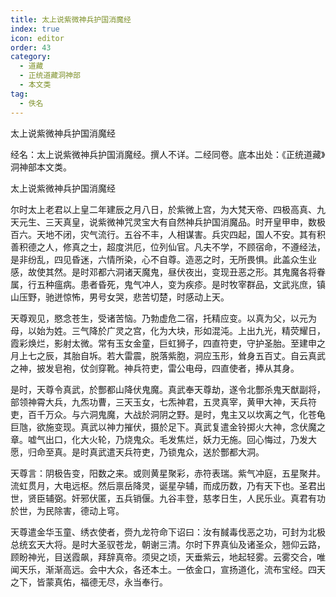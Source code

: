```yaml
---
title: 太上说紫微神兵护国消魔经
index: true
icon: editor
order: 43
category:
  - 道藏
  - 正统道藏洞神部
  - 本文类
tag:
  - 佚名
---
```


太上说紫微神兵护国消魔经  

经名：太上说紫微神兵护国消魔经。撰人不详。二经同卷。底本出处：《正统道藏》洞神部本文类。  

太上说紫微神兵护国消魔经  

尔时太上老君以上皇二年建辰之月八日，於紫微上宫，为大梵天帝、四极高真、九天元生、三天真皇，说紫微神咒灵宝大有自然神兵护国消魔品。时开皇甲申，数极百六。天地不闭，灾气流行。五谷不丰，人相谋害。兵灾四起，国人不安。其有积善积德之人，修真之士，超度洪厄，位列仙官。凡夫不学，不顾宿命，不遵经法，是非纷乱，四见昏迷，六情所染，心不自尊。造恶之时，无所畏惧。此盖众生业感，故使其然。是时邓都六洞诸天魔鬼，昼伏夜出，变现丑恶之形。其鬼魔各将眷属，行五种瘟病。患者昏死，鬼气冲人，变为疾疹。是时牧宰群品，文武兆庶，镇山压野，驰迸惊怖，男号女哭，悲苦切楚，时感动上天。  

天尊观见，愍念苍生，受诸苦恼。乃勃虚危二宿，托精应变。以真为父，以元为母，以始为姓。三气降於广灵之宫，化为大块，形如混沌。上出九光，精荧耀日，霞彩焕烂，影射太微。常有玉女金童，巨虹狮子，四直符吏，守护圣胎。至建申之月上七之辰，其胎自坼。若大雷震，脱落紫胞，洞应玉形，耸身五百丈。自云真武之神，披发皂袍，仗剑穿靴。神兵符吏，雷公电母，四直使者，捧从其身。  

是时，天尊令真武，於酆都山降伏鬼魔。真武奉天尊劫，遂令北酆杀鬼天猷副将，部领神霄大兵，九炁功曹，三天玉女，七炁神君，五灵真宰，黄甲大神，天兵符吏，百千万众。与六洞鬼魔，大战於洞阴之野。是时，鬼主又以坎离之气，化苍龟巨虺，欲施变现。真武以神力摧伏，摄於足下。真武复遣金铃掷火大神，念伏魔之章。嘘气出口，化大火轮，乃烧鬼众。毛发焦烂，妖力无施。回心悔过，乃发大愿，归命至真。是时真武遣天兵符吏，乃锁鬼众，送於酆都大洞。  

天尊言：阴极告变，阳数之来。或则黄星聚彩，赤符表瑞。紫气冲庭，五星聚井。流虹贯月，大电远枢。然后禀岳降灵，诞星孕辅，而成历数，乃有天下也。圣君出世，贤臣辅弼。奸邪伏匿，五兵销偃。九谷丰登，慈孝日生，人民乐业。真君有功於世，为民除害，德动上穹。  

天尊遣金华玉童、绣衣使者，赍九龙符命下诏曰：汝有馘毒伐恶之功，可封为北极总统玄天大将。是时大圣驭苍龙，朝谢三清。尔时下界真仙及诸圣众，翘仰云路，顾盼神光，目送霞飙，拜辞真帝。须臾之顷，天垂紫云，地起轻雾。云雾交合，唯闻天乐，渐渐高远。会中大众，各还本土。一依金口，宣扬道化，流布宝经。四天之下，皆蒙真佑，福德无尽，永当奉行。  
